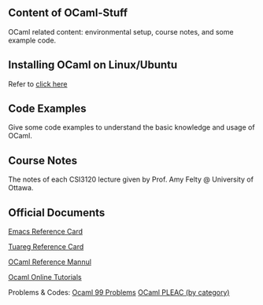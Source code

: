 ## Content of OCaml-Stuff
OCaml related content: environmental setup, course notes, and some example code. 


## Installing OCaml on Linux/Ubuntu  
Refer to [click here](https://github.com/msha096/OCaml-Stuff/blob/master/Install%20OCaml%20on%20Linux%20and%20run%20with%20VS%20Code.ipynb)


## Code Examples
Give some code examples to understand the basic knowledge and usage of OCaml.


## Course Notes
The notes of each CSI3120 lecture given by Prof. Amy Felty @ University of Ottawa.


## Official Documents
[Emacs Reference Card](Emacs_ref_card.pdf) 

[Tuareg Reference Card](OCaml_Emacs_mode.pdf)

[OCaml Reference Mannul](ocaml-4.11-refman.pdf)

[Ocaml Online Tutorials](https://ocaml.org/learn/tutorials/)

Problems & Codes: 
[Ocaml 99 Problems](https://ocaml.org/learn/tutorials/99problems.html)      [OCaml PLEAC (by category)](http://pleac.sourceforge.net/pleac_ocaml/)
